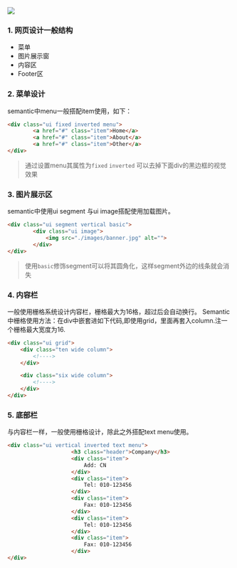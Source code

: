 ![](https://ws1.sinaimg.cn/large/006tNc79gy1fpmvyizzozj311y0x8kiw.jpg)

### 1. 网页设计一般结构
- 菜单
- 图片展示窗
- 内容区
- Footer区

### 2. 菜单设计
semantic中menu一般搭配item使用，如下：

```html
<div class="ui fixed inverted menu">
        <a href="#" class="item">Home</a>
        <a href="#" class="item">About</a>
        <a href="#" class="item">Other</a>
</div>
```

> 通过设置menu其属性为`fixed` `inverted` 可以去掉下面div的黑边框的视觉效果

### 3. 图片展示区
semantic中使用ui segment 与ui image搭配使用加载图片。

```html
<div class="ui segment vertical basic">
        <div class="ui image">
            <img src="./images/banner.jpg" alt="">
        </div>
</div>
```

> 使用`basic`修饰segment可以将其圆角化，这样segment外边的线条就会消失


### 4. 内容栏
一般使用栅格系统设计内容栏，栅格最大为16格，超过后会自动换行。
 Semantic中栅格使用方法：在div中嵌套进如下代码,即使用grid，里面再套入column.注一个栅格最大宽度为16.
 
 
```html
<div class="ui grid">
    <div class="ten wide column">
        <!---->
    </div>

    <div class="six wide column">
        <!---->
    </div>
</div>
```

### 5. 底部栏
与内容栏一样，一般使用栅格设计，除此之外搭配text menu使用。


```html
<div class="ui vertical inverted text menu">
                    <h3 class="header">Company</h3>
                    <div class="item">
                        Add: CN
                    </div>
                    <div class="item">
                        Tel: 010-123456
                    </div>
                    <div class="item">
                        Fax: 010-123456
                    </div>
                    <div class="item">
                        Tel: 010-123456
                    </div>
                    <div class="item">
                        Fax: 010-123456
                    </div>
</div>
```
